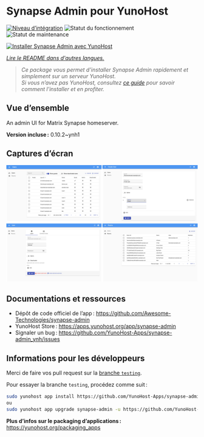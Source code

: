 <!--
Nota bene : ce README est automatiquement généré par <https://github.com/YunoHost/apps/tree/master/tools/readme_generator>
Il NE doit PAS être modifié à la main.
-->

# Synapse Admin pour YunoHost

[![Niveau d’intégration](https://dash.yunohost.org/integration/synapse-admin.svg)](https://ci-apps.yunohost.org/ci/apps/synapse-admin/) ![Statut du fonctionnement](https://ci-apps.yunohost.org/ci/badges/synapse-admin.status.svg) ![Statut de maintenance](https://ci-apps.yunohost.org/ci/badges/synapse-admin.maintain.svg)

[![Installer Synapse Admin avec YunoHost](https://install-app.yunohost.org/install-with-yunohost.svg)](https://install-app.yunohost.org/?app=synapse-admin)

*[Lire le README dans d'autres langues.](./ALL_README.md)*

> *Ce package vous permet d’installer Synapse Admin rapidement et simplement sur un serveur YunoHost.*  
> *Si vous n’avez pas YunoHost, consultez [ce guide](https://yunohost.org/install) pour savoir comment l’installer et en profiter.*

## Vue d’ensemble

An admin UI for Matrix Synapse homeserver. 


**Version incluse :** 0.10.2~ynh1

## Captures d’écran

![Capture d’écran de Synapse Admin](./doc/screenshots/screenshots.jpg)

## Documentations et ressources

- Dépôt de code officiel de l’app : <https://github.com/Awesome-Technologies/synapse-admin>
- YunoHost Store : <https://apps.yunohost.org/app/synapse-admin>
- Signaler un bug : <https://github.com/YunoHost-Apps/synapse-admin_ynh/issues>

## Informations pour les développeurs

Merci de faire vos pull request sur la [branche `testing`](https://github.com/YunoHost-Apps/synapse-admin_ynh/tree/testing).

Pour essayer la branche `testing`, procédez comme suit :

```bash
sudo yunohost app install https://github.com/YunoHost-Apps/synapse-admin_ynh/tree/testing --debug
ou
sudo yunohost app upgrade synapse-admin -u https://github.com/YunoHost-Apps/synapse-admin_ynh/tree/testing --debug
```

**Plus d’infos sur le packaging d’applications :** <https://yunohost.org/packaging_apps>
